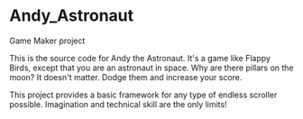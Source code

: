 # Andy_Astronaut
Game Maker project

This is the source code for Andy the Astronaut. It's a game like Flappy Birds, except that you are an astronaut in space.
Why are there pillars on the moon? It doesn't matter. Dodge them and increase your score.

This project provides a basic framework for any type of endless scroller possible. Imagination and technical skill are the only limits!
